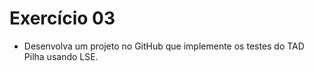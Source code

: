 # Exercício 03 
- Desenvolva um projeto no GitHub que implemente os testes do TAD Pilha usando LSE.
